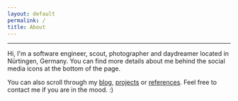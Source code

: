 ```yaml
---
layout: default
permalink: /
title: About
---
```


<hr class="hr">

Hi, I'm a software engineer, scout, photographer and daydreamer located in Nürtingen, Germany.
You can find more details about me behind the social media icons at the bottom of the page.

You can also scroll through my [blog](/blog/), [projects](/projects/) or [references](/references/).
Feel free to contact me if you are in the mood. :)